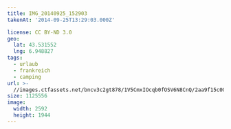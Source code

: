 ```yaml
---
title: IMG_20140925_152903
takenAt: '2014-09-25T13:29:03.000Z'

license: CC BY-ND 3.0
geo:
  lat: 43.531552
  lng: 6.948827
tags:
  - urlaub
  - frankreich
  - camping
url: >-
  //images.ctfassets.net/bncv3c2gt878/1V5CmxIOcqb0fOSV6N8CnQ/2aa9f15c00e10d3e4846bd4904262b99/img_20140925_152903_28313140445_o
size: 1125556
image:
  width: 2592
  height: 1944
---
```


